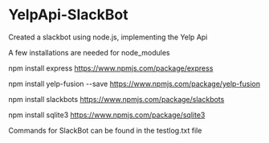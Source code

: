 # YelpApi-SlackBot
Created a slackbot using node.js, implementing the Yelp Api

A few installations are needed for node_modules

npm install express
https://www.npmjs.com/package/express

npm install yelp-fusion --save
https://www.npmjs.com/package/yelp-fusion

npm install slackbots
https://www.npmjs.com/package/slackbots

npm install sqlite3
https://www.npmjs.com/package/sqlite3

Commands for SlackBot can be found in the testlog.txt file
